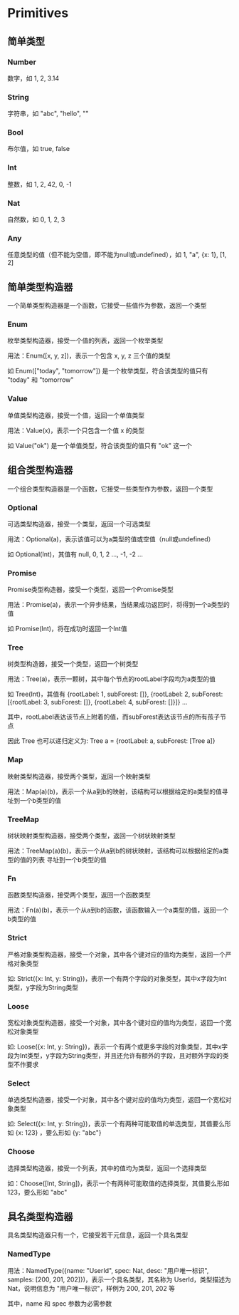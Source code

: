 Primitives
==========

简单类型
--------

### Number

数字，如 1, 2, 3.14

### String

字符串，如 "abc", "hello", ""

### Bool

布尔值，如 true, false

### Int

整数，如 1, 2, 42, 0, -1

### Nat

自然数，如 0, 1, 2, 3

### Any

任意类型的值（但不能为空值，即不能为null或undefined），如 1, "a", {x: 1}, [1, 2]

简单类型构造器
--------------

一个简单类型构造器是一个函数，它接受一些值作为参数，返回一个类型

### Enum

枚举类型构造器，接受一个值的列表，返回一个枚举类型

用法：Enum([x, y, z])，表示一个包含 x, y, z 三个值的类型

如 Enum(["today", "tomorrow"]) 是一个枚举类型，符合该类型的值只有 "today" 和 "tomorrow"

### Value

单值类型构造器，接受一个值，返回一个单值类型

用法：Value(x)，表示一个只包含一个值 x 的类型

如 Value("ok") 是一个单值类型，符合该类型的值只有 "ok" 这一个

组合类型构造器
--------------

一个组合类型构造器是一个函数，它接受一些类型作为参数，返回一个类型

### Optional

可选类型构造器，接受一个类型，返回一个可选类型

用法：Optional(a)，表示该值可以为a类型的值或空值（null或undefined）

如 Optional(Int)，其值有 null, 0, 1, 2 ..., -1, -2 ...

### Promise

Promise类型构造器，接受一个类型，返回一个Promise类型

用法：Promise(a)，表示一个异步结果，当结果成功返回时，将得到一个a类型的值

如 Promise(Int)，将在成功时返回一个Int值

### Tree

树类型构造器，接受一个类型，返回一个树类型

用法：Tree(a)，表示一颗树，其中每个节点的rootLabel字段均为a类型的值

如 Tree(Int)，其值有 {rootLabel: 1, subForest: []}, {rootLabel: 2, subForest: [{rootLabel: 3, subForest: []}, {rootLabel: 4, subForest: []}]} ...

其中，rootLabel表达该节点上附着的值，而subForest表达该节点的所有孩子节点

因此 Tree 也可以递归定义为: Tree a = {rootLabel: a, subForest: [Tree a]}

### Map

映射类型构造器，接受两个类型，返回一个映射类型

用法：Map(a)(b)，表示一个从a到b的映射，该结构可以根据给定的a类型的值寻址到一个b类型的值

### TreeMap

树状映射类型构造器，接受两个类型，返回一个树状映射类型

用法：TreeMap(a)(b)，表示一个从a到b的树状映射，该结构可以根据给定的a类型的值的列表 寻址到一个b类型的值

### Fn

函数类型构造器，接受两个类型，返回一个函数类型

用法：Fn(a)(b)，表示一个从a到b的函数，该函数输入一个a类型的值，返回一个b类型的值

### Strict

严格对象类型构造器，接受一个对象，其中各个键对应的值均为类型，返回一个严格对象类型

如: Strict({x: Int, y: String})，表示一个有两个字段的对象类型，其中x字段为Int类型，y字段为String类型

### Loose

宽松对象类型构造器，接受一个对象，其中各个键对应的值均为类型，返回一个宽松对象类型

如: Loose({x: Int, y: String})，表示一个有两个或更多字段的对象类型，其中x字段为Int类型，y字段为String类型，并且还允许有额外的字段，且对额外字段的类型不作要求

### Select

单选类型构造器，接受一个对象，其中各个键对应的值均为类型，返回一个宽松对象类型

如: Select({x: Int, y: String})，表示一个有两种可能取值的单选类型，其值要么形如 {x: 123} ，要么形如 {y: "abc"}

### Choose

选择类型构造器，接受一个列表，其中的值均为类型，返回一个选择类型

如：Choose([Int, String])，表示一个有两种可能取值的选择类型，其值要么形如 123，要么形如 "abc"

具名类型构造器
--------------

具名类型构造器只有一个，它接受若干元信息，返回一个具名类型

### NamedType

用法：NamedType({name: "UserId", spec: Nat, desc: "用户唯一标识", samples: [200, 201, 202]})，表示一个具名类型，其名称为 UserId，类型描述为 Nat，说明信息为 "用户唯一标识"，样例为 200, 201, 202 等

其中，name 和 spec 参数为必需参数

